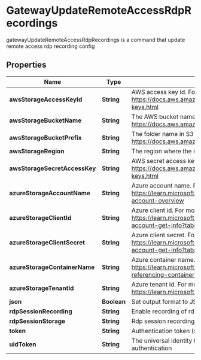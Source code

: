 

# GatewayUpdateRemoteAccessRdpRecordings

gatewayUpdateRemoteAccessRdpRecordings is a command that update remote access rdp recording config

## Properties

Name | Type | Description | Notes
------------ | ------------- | ------------- | -------------
**awsStorageAccessKeyId** | **String** | AWS access key id. For more information refer to https://docs.aws.amazon.com/IAM/latest/UserGuide/id_credentials_access-keys.html |  [optional]
**awsStorageBucketName** | **String** | The AWS bucket name. For more information refer to https://docs.aws.amazon.com/s3/ |  [optional]
**awsStorageBucketPrefix** | **String** | The folder name in S3 bucket. For more information refer to https://docs.aws.amazon.com/s3/ |  [optional]
**awsStorageRegion** | **String** | The region where the storage is located |  [optional]
**awsStorageSecretAccessKey** | **String** | AWS secret access key. For more information refer to https://docs.aws.amazon.com/IAM/latest/UserGuide/id_credentials_access-keys.html |  [optional]
**azureStorageAccountName** | **String** | Azure account name. For more information refer to https://learn.microsoft.com/en-us/azure/storage/common/storage-account-overview |  [optional]
**azureStorageClientId** | **String** | Azure client id. For more information refer to https://learn.microsoft.com/en-us/azure/storage/common/storage-account-get-info?tabs&#x3D;portal |  [optional]
**azureStorageClientSecret** | **String** | Azure client secret. For more information refer to https://learn.microsoft.com/en-us/azure/storage/common/storage-account-get-info?tabs&#x3D;portal |  [optional]
**azureStorageContainerName** | **String** | Azure container name. For more information refer to https://learn.microsoft.com/en-us/rest/api/storageservices/naming-and-referencing-containers--blobs--and-metadata |  [optional]
**azureStorageTenantId** | **String** | Azure tenant id. For more information refer to https://learn.microsoft.com/en-us/entra/fundamentals/how-to-find-tenant |  [optional]
**json** | **Boolean** | Set output format to JSON |  [optional]
**rdpSessionRecording** | **String** | Enable recording of rdp session [true/false] |  [optional]
**rdpSessionStorage** | **String** | Rdp session recording storage destination [local/aws/azure] |  [optional]
**token** | **String** | Authentication token (see &#x60;/auth&#x60; and &#x60;/configure&#x60;) |  [optional]
**uidToken** | **String** | The universal identity token, Required only for universal_identity authentication |  [optional]



